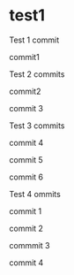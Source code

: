 # test1

Test 1 commit

commit1

Test 2 commits

commit2

commit 3

Test 3 commits

commit 4

commit 5

commit 6

Test 4 ommits

commit 1

commit 2

commmit 3

commit 4

